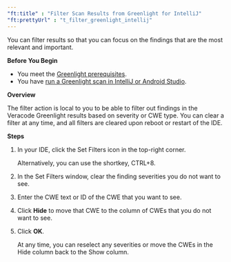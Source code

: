 ```yaml
---
"ft:title" : "Filter Scan Results from Greenlight for IntelliJ"
"ft:prettyUrl" : "t_filter_greenlight_intellij"
---
```

You can filter results so that you can focus on the findings that are the most relevant and important.

<p font-size="13pt"><b>Before You Begin</b></p>

- You meet the [Greenlight prerequisites](https://docs.veracode.com/r/Meet_Veracode_Greenlight_Prerequisites).
- You have [run a Greenlight scan in IntelliJ or Android Studio](https://docs.veracode.com/r/Scan_with_Veracode_Greenlight_for_IntelliJ).

<p font-size="13pt"><b>Overview</b></p>

The filter action is local to you to be able to filter out findings in the Veracode Greenlight results based on severity or CWE type. You can clear a filter at any time, and all filters are cleared upon reboot or restart of the IDE.

<p font-size="13pt"><b>Steps</b></p>

1.  In your IDE, click the Set Filters icon in the top-right corner.

    Alternatively, you can use the shortkey, CTRL+8.

2.  In the Set Filters window, clear the finding severities you do not want to see.

3.  Enter the CWE text or ID of the CWE that you want to see.

4.  Click **Hide** to move that CWE to the column of CWEs that you do not want to see.

5.  Click **OK**.

    At any time, you can reselect any severities or move the CWEs in the Hide column back to the Show column.
